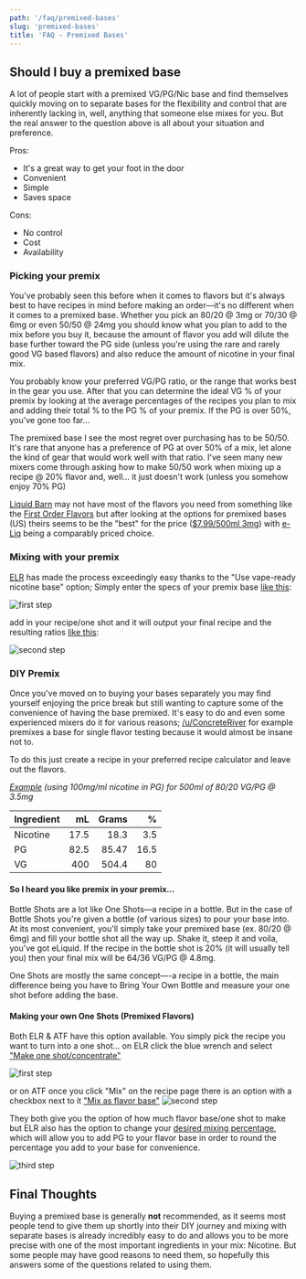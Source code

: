 ```yaml
---
path: '/faq/premixed-bases'
slug: 'premixed-bases'
title: 'FAQ - Premixed Bases'
---
```


## Should I buy a premixed base

A lot of people start with a premixed VG/PG/Nic base and find themselves quickly moving on to separate bases for the flexibility and control that are inherently lacking in, well, anything that someone else mixes for you. But the real answer to the question above is all about your situation and preference.

Pros:

- It's a great way to get your foot in the door
- Convenient
- Simple
- Saves space

Cons:

- No control
- Cost
- Availability

### Picking your premix

You've probably seen this before when it comes to flavors but it's always best to have recipes in mind before making an order&mdash;it's no different when it comes to a premixed base. Whether you pick an 80/20 @ 3mg or 70/30 @ 6mg or even 50/50 @ 24mg you should know what you plan to add to the mix before you buy it, because the amount of flavor you add will dilute the base further toward the PG side (unless you're using the rare and rarely good VG based flavors) and also reduce the amount of nicotine in your final mix.

You probably know your preferred VG/PG ratio, or the range that works best in the gear you use. After that you can determine the ideal VG % of your premix by looking at the average percentages of the recipes you plan to mix and adding their total % to the PG % of your premix. If the PG is over 50%, you've gone too far&hellip;

The premixed base I see the most regret over purchasing has to be 50/50. It's rare that anyone has a preference of PG at over 50% of a mix, let alone the kind of gear that would work well with that ratio. I've seen many new mixers come through asking how to make 50/50 work when mixing up a recipe @ 20% flavor and, well&hellip; it just doesn't work (unless you somehow enjoy 70% PG)

[Liquid Barn](https://www.liquidbarn.com/) may not have most of the flavors you need from something like the [First Order Flavors](https://diyejuice.org/flavors/first-order) but after looking at the options for premixed bases (US) theirs seems to be the "best" for the price ([\$7.99/500ml 3mg](https://www.liquidbarn.com/products/basic-eliquid?variant=19537592196)) with [e-Liq](https://www.e-liq.com/e-liquids/e-liquid-bases/e-liquid-bases-1-liter) being a comparably priced choice.

### Mixing with your premix

[ELR](http://e-liquid-recipes.com/) has made the process exceedingly easy thanks to the "Use vape-ready nicotine base" option; Simply enter the specs of your premix base [like this](https://i.imgur.com/TKybPcT.png):

![first step](https://juicebook.net/wp-content/uploads/2019/10/premix2.png)

add in your recipe/one shot and it will output your final recipe and the resulting ratios [like this](https://i.imgur.com/ia9AC9K.png):

![second step](https://juicebook.net/wp-content/uploads/2019/10/premix3.png)

### DIY Premix

Once you've moved on to buying your bases separately you may find yourself enjoying the price break but still wanting to capture some of the convenience of having the base premixed. It's easy to do and even some experienced mixers do it for various reasons; [/u/ConcreteRiver](https://www.reddit.com/u/ConcreteRiver) for example premixes a base for single flavor testing because it would almost be insane not to.

To do this just create a recipe in your preferred recipe calculator and leave out the flavors.

_[Example](https://i.imgur.com/L2drZx7.png) (using 100mg/ml nicotine in PG) for 500ml of 80/20 VG/PG @ 3.5mg_

| Ingredient |   mL | Grams |    % |
| :--------- | ---: | ----: | ---: |
| Nicotine   | 17.5 |  18.3 |  3.5 |
| PG         | 82.5 | 85.47 | 16.5 |
| VG         |  400 | 504.4 |   80 |

#### So I heard you like premix in your premix&hellip;

Bottle Shots are a lot like One Shots&mdash;a recipe in a bottle. But in the case of Bottle Shots you're given a bottle (of various sizes) to pour your base into. At its most convenient, you'll simply take your premixed base (ex. 80/20 @ 6mg) and fill your bottle shot all the way up. Shake it, steep it and voila, you've got eLiquid. If the recipe in the bottle shot is 20% (it will usually tell you) then your final mix will be 64/36 VG/PG @ 4.8mg.

One Shots are mostly the same concept&mdash;-a recipe in a bottle, the main difference being you have to Bring Your Own Bottle and measure your one shot before adding the base.

#### Making your own One Shots (Premixed Flavors)

Both ELR &amp; ATF have this option available. You simply pick the recipe you want to turn into a one shot&hellip; on ELR click the blue wrench and select ["Make one shot/concentrate"](https://i.imgur.com/2PdRXXx.png)

![first step](https://juicebook.net/wp-content/uploads/2019/10/premix.png)

or on ATF once you click "Mix" on the recipe page there is an option with a checkbox next to it ["Mix as flavor base"](https://i.imgur.com/gECnyL0.png)
![second step](https://juicebook.net/wp-content/uploads/2019/10/flavorbase.png)

They both give you the option of how much flavor base/one shot to make but ELR also has the option to change your [desired mixing percentage](https://i.imgur.com/HNGtWMg.png), which will allow you to add PG to your flavor base in order to round the percentage you add to your base for convenience.

![third step](https://juicebook.net/wp-content/uploads/2019/10/premix4.png)

## Final Thoughts

Buying a premixed base is generally **not** recommended, as it seems most people tend to give them up shortly into their DIY journey and mixing with separate bases is already incredibly easy to do and allows you to be more precise with one of the most important ingredients in your mix: Nicotine. But some people may have good reasons to need them, so hopefully this answers some of the questions related to using them.
